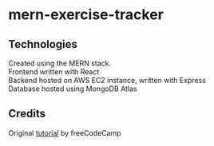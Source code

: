 # mern-exercise-tracker

## Technologies
Created using the MERN stack.  
Frontend written with React  
Backend hosted on AWS EC2 instance, written with Express  
Database hosted using MongoDB Atlas  


## Credits
Original [tutorial](https://www.youtube.com/watch?v=7CqJlxBYj-M) by freeCodeCamp
